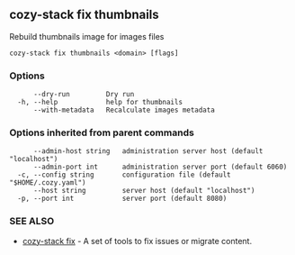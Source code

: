 ## cozy-stack fix thumbnails

Rebuild thumbnails image for images files

```
cozy-stack fix thumbnails <domain> [flags]
```

### Options

```
      --dry-run         Dry run
  -h, --help            help for thumbnails
      --with-metadata   Recalculate images metadata
```

### Options inherited from parent commands

```
      --admin-host string   administration server host (default "localhost")
      --admin-port int      administration server port (default 6060)
  -c, --config string       configuration file (default "$HOME/.cozy.yaml")
      --host string         server host (default "localhost")
  -p, --port int            server port (default 8080)
```

### SEE ALSO

* [cozy-stack fix](cozy-stack_fix.md)	 - A set of tools to fix issues or migrate content.

